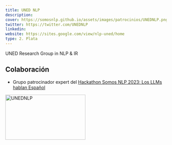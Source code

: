 ```yaml
---
title: UNED NLP
description:
cover: https://somosnlp.github.io/assets/images/patrocinios/UNEDNLP.png
twitter: https://twitter.com/UNEDNLP
linkedin:
website: https://sites.google.com/view/nlp-uned/home
type: 2. Plata
---
```


UNED Research Group in NLP & IR

## Colaboración

- Grupo patrocinador expert del [Hackathon Somos NLP 2023: Los LLMs hablan Español](https://somosnlp.org/blog/hackathon-2023)

<div class="flex justify-center">
    <img alt="UNEDNLP" width="250" height="140" 
    src="https://somosnlp.github.io/assets/images/patrocinios/UNEDNLP.png" />
</div>
